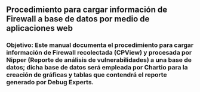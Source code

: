 ## Procedimiento para cargar información de Firewall a base de datos por medio de aplicaciones web 

### Objetivo: Este manual documenta el procedimiento para cargar información de Firewall recolectada (CPView) y procesada por Nipper (Reporte de análisis de vulnerabilidades) a una base de datos; dicha base de datos será empleada por Chartio para la creación de gráficas y tablas que contendrá el reporte generado por Debug Experts. 
